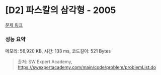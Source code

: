 # [D2] 파스칼의 삼각형 - 2005 

[문제 링크](https://swexpertacademy.com/main/code/problem/problemDetail.do?contestProbId=AV5P0-h6Ak4DFAUq) 

### 성능 요약

메모리: 56,920 KB, 시간: 133 ms, 코드길이: 521 Bytes



> 출처: SW Expert Academy, https://swexpertacademy.com/main/code/problem/problemList.do